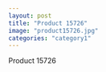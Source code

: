 ```yaml
---
layout: post
title: "Product 15726"
image: "product15726.jpg"
categories: "category1"
---
```

Product 15726
